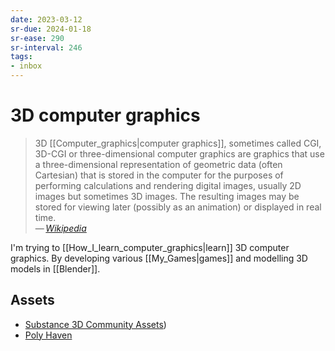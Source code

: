 ```yaml
---
date: 2023-03-12
sr-due: 2024-01-18
sr-ease: 290
sr-interval: 246
tags:
- inbox
---
```


# 3D computer graphics

> 3D [[Computer_graphics|computer graphics]], sometimes called CGI, 3D-CGI or
> three-dimensional computer graphics are graphics that use a three-dimensional
> representation of geometric data (often Cartesian) that is stored in the
> computer for the purposes of performing calculations and rendering digital
> images, usually 2D images but sometimes 3D images. The resulting images may be
> stored for viewing later (possibly as an animation) or displayed in real
> time.\
> — <cite>[Wikipedia](https://en.wikipedia.org/wiki/3D_computer_graphics)</cite>

I'm trying to [[How_I_learn_computer_graphics|learn]] 3D computer graphics.
By developing various [[My_Games|games]] and modelling 3D models in [[Blender]].

## Assets

- [Substance 3D Community Assets](https://substance3d.adobe.com/community-assets?assetType=substanceMaterial))
- [Poly Haven](https://polyhaven.com/)

